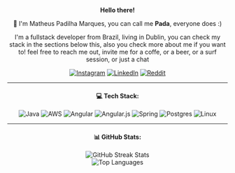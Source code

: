 <p align="center">
  <b>Hello there!</b>
</p>

<p align="center">
  👋 I'm Matheus Padilha Marques, you can call me <b>Pada</b>, everyone does :)
</p>

<p align="center">
  I'm a fullstack developer from Brazil, living in Dublin, you can check my stack in the sections below this, also you check more about me if you want to! feel free to reach me out, invite me for a coffe, or a beer, or a surf session, or just a chat
</p>

<p align="center">
  <a href="https://instagram.com/mtspadilha"><img src="https://img.shields.io/badge/Instagram-%23E4405F.svg?logo=Instagram&logoColor=white" alt="Instagram"></a>
  <a href="https://linkedin.com/in/paadilhaa"><img src="https://img.shields.io/badge/LinkedIn-%230077B5.svg?logo=linkedin&logoColor=white" alt="LinkedIn"></a>
  <a href="https://reddit.com/user/mts_padda"><img src="https://img.shields.io/badge/Reddit-%23FF4500.svg?logo=Reddit&logoColor=white" alt="Reddit"></a>
</p>

---

<h4 align="center">
  💻 Tech Stack:
</h4>

<p align="center">
  <img src="https://img.shields.io/badge/java-%23ED8B00.svg?style=for-the-badge&logo=openjdk&logoColor=white" alt="Java">
  <img src="https://img.shields.io/badge/AWS-%23FF9900.svg?style=for-the-badge&logo=amazon-aws&logoColor=white" alt="AWS">
  <img src="https://img.shields.io/badge/angular-%23DD0031.svg?style=for-the-badge&logo=angular&logoColor=white" alt="Angular">
  <img src="https://img.shields.io/badge/angular.js-%23E23237.svg?style=for-the-badge&logo=angularjs&logoColor=white" alt="Angular.js">
  <img src="https://img.shields.io/badge/spring-%236DB33F.svg?style=for-the-badge&logo=spring&logoColor=white" alt="Spring">
  <img src="https://img.shields.io/badge/postgres-%23316192.svg?style=for-the-badge&logo=postgresql&logoColor=white" alt="Postgres">
  <img src="https://img.shields.io/badge/Linux-FCC624?style=for-the-badge&logo=linux&logoColor=black" alt="Linux">
</p>

---

<h4 align="center">
  📊 GitHub Stats:
</h4>

<p align="center">
  <img src="https://github-readme-streak-stats.herokuapp.com/?user=mtspadda&theme=material-palenight&hide_border=true" alt="GitHub Streak Stats">
  <br>
  <img src="https://github-readme-stats.vercel.app/api/top-langs/?username=mtspadda&theme=material-palenight&hide_border=true&include_all_commits=true&count_private=false&layout=compact" alt="Top Languages">
</p>


<!-- Proudly created with GPRM ( https://gprm.itsvg.in ) -->

